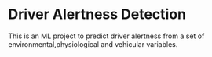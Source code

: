 # Driver Alertness Detection

This is an ML project to predict driver alertness from a set of environmental,physiological and vehicular variables.